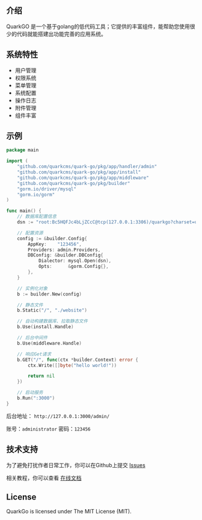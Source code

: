 ## 介绍
QuarkGO 是一个基于golang的低代码工具；它提供的丰富组件，能帮助您使用很少的代码就能搭建出功能完善的应用系统。

## 系统特性

- 用户管理
- 权限系统
- 菜单管理
- 系统配置
- 操作日志
- 附件管理
- 组件丰富

## 示例

```go
package main

import (
	"github.com/quarkcms/quark-go/pkg/app/handler/admin"
	"github.com/quarkcms/quark-go/pkg/app/install"
	"github.com/quarkcms/quark-go/pkg/app/middleware"
	"github.com/quarkcms/quark-go/pkg/builder"
	"gorm.io/driver/mysql"
	"gorm.io/gorm"
)

func main() {
	// 数据库配置信息
	dsn := "root:Bc5HQFJc4bLjZCcC@tcp(127.0.0.1:3306)/quarkgo?charset=utf8&parseTime=True&loc=Local"

	// 配置资源
	config := &builder.Config{
		AppKey:    "123456",
		Providers: admin.Providers,
		DBConfig: &builder.DBConfig{
			Dialector: mysql.Open(dsn),
			Opts:      &gorm.Config{},
		},
	}

	// 实例化对象
	b := builder.New(config)

	// 静态文件
	b.Static("/", "./website")

	// 自动构建数据库、拉取静态文件
	b.Use(install.Handle)

	// 后台中间件
	b.Use(middleware.Handle)

	// 响应Get请求
	b.GET("/", func(ctx *builder.Context) error {
		ctx.Write([]byte("hello world!"))

		return nil
	})

	// 启动服务
	b.Run(":3000")
}
```

后台地址： ```http://127.0.0.1:3000/admin/```

账号：```administrator```
密码：```123456```

## 技术支持
为了避免打扰作者日常工作，你可以在Github上提交 [Issues](https://github.com/quarkcms/quark-go/issues)

相关教程，你可以查看 [在线文档](http://www.quarkcms.com/quark-go/)

## License
QuarkGo is licensed under The MIT License (MIT).